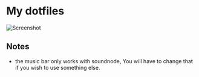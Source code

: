 # My dotfiles

![Screenshot](https://i.imgur.com/KskvTeL.png)

## Notes
* the music bar only works with soundnode, You will have to change that if you wish to use something else.
